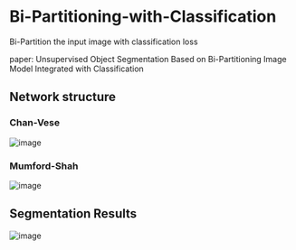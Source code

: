 # Bi-Partitioning-with-Classification
Bi-Partition the input image with classification loss

paper: Unsupervised Object Segmentation Based on Bi-Partitioning Image Model Integrated with Classification

## Network structure
### Chan-Vese
![image](https://user-images.githubusercontent.com/32087995/134682109-a737f3c3-8bd7-4aff-bdcf-443db894c0b1.png)
### Mumford-Shah
![image](https://user-images.githubusercontent.com/32087995/134682144-99e39c72-a10b-473c-adb2-668c6c7ab996.png)

## Segmentation Results
![image](https://user-images.githubusercontent.com/32087995/134682217-177edece-ad98-4412-9c75-de9d83465929.png)
